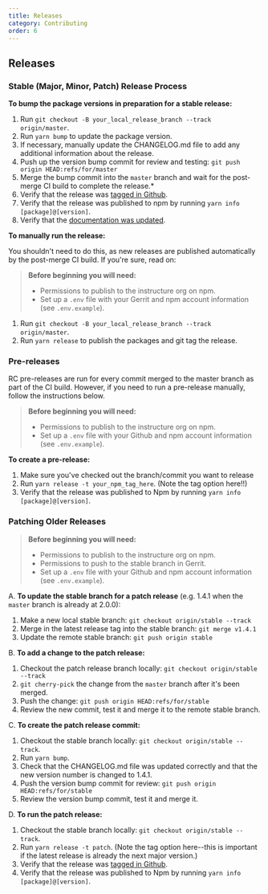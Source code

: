 ```yaml
---
title: Releases
category: Contributing
order: 6
---
```


## Releases


### Stable (Major, Minor, Patch) Release Process

__To bump the package versions in preparation for a stable release:__

1. Run `git checkout -B your_local_release_branch --track origin/master`.
1. Run `yarn bump` to update the package version.
1. If necessary, manually update the CHANGELOG.md file to add any additional information about the release.
1. Push up the version bump commit for review and testing: `git push origin HEAD:refs/for/master`
1. Merge the bump commit into the `master` branch and wait for the post-merge CI build to complete the release.*
1. Verify that the release was [tagged in Github](https://github.com/instructure/instructure-ui/releases).
1. Verify that the release was published to npm by running `yarn info [package]@[version]`.
1. Verify that the [documentation was updated](https://instructure.design/).

__To manually run the release:__

You shouldn't need to do this, as new releases are published automatically by the post-merge CI build. If you're sure, read on:

> __Before beginning you will need:__
> - Permissions to publish to the instructure org on npm.
> - Set up a `.env` file with your Gerrit and npm account information (see `.env.example`).

1. Run `git checkout -B your_local_release_branch --track origin/master`.
1. Run `yarn release` to publish the packages and git tag the release.


### Pre-releases

RC pre-releases are run for every commit merged to the master branch as part of the CI build. However, if you need to run a pre-release manually, follow the instructions below.

> __Before beginning you will need:__
> - Permissions to publish to the instructure org on npm.
> - Set up a `.env` file with your Github and npm account information (see `.env.example`).

__To create a pre-release:__
1. Make sure you've checked out the branch/commit you want to release
1. Run `yarn release -t your_npm_tag_here`. (Note the tag option here!!)
1. Verify that the release was published to Npm by running `yarn info [package]@[version]`.


### Patching Older Releases

> __Before beginning you will need:__
> - Permissions to publish to the instructure org on npm.
> - Permissions to push to the stable branch in Gerrit.
> - Set up a `.env` file with your Github and npm account information (see `.env.example`).

A. __To update the stable branch for a patch release__ (e.g. 1.4.1 when the `master` branch is already at 2.0.0):

1. Make a new local stable branch: `git checkout origin/stable --track`
1. Merge in the latest release tag into the stable branch: `git merge v1.4.1`
1. Update the remote stable branch: `git push origin stable`

B. __To add a change to the patch release:__

1. Checkout the patch release branch locally: `git checkout origin/stable --track`
1. `git cherry-pick` the change from the `master` branch after it's been merged.
1. Push the change: `git push origin HEAD:refs/for/stable`
1. Review the new commit, test it and merge it to the remote stable branch.

C. __To create the patch release commit:__

1. Checkout the stable branch locally: `git checkout origin/stable --track`.
1. Run `yarn bump`.
1. Check that the CHANGELOG.md file was updated correctly and that the new version number is changed to 1.4.1.
1. Push the version bump commit for review: `git push origin HEAD:refs/for/stable`
1. Review the version bump commit, test it and merge it.

D. __To run the patch release:__

1. Checkout the stable branch locally: `git checkout origin/stable --track`.
1. Run `yarn release -t patch`. (Note the tag option here--this is important if the latest release is already the next major version.)
1. Verify that the release was [tagged in Github](https://github.com/instructure/instructure-ui/releases).
1. Verify that the release was published to Npm by running `yarn info [package]@[version]`.
